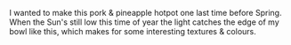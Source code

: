 I wanted to make this pork & pineapple hotpot one last time before Spring. When the Sun's still low this time of year the light catches the edge of my bowl like this, which makes for some interesting textures & colours.